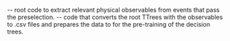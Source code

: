 -- root code to extract relevant physical observables from events that pass the preselection.
-- code that converts the root TTrees with the observables to .csv files and prepares the data to for the pre-training of the decision trees.
